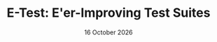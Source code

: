 ---
short_name: "ICSE"
title: "E-Test: E'er-Improving Test Suites"
authors: "<b>Ketai Qiu</b>, Luca Di Grazia, Leonardo Mariani, Mauro Pezzè"
long_name: "Proceedings of the IEEE/ACM 48th International Conference on Software Engineering"
doi: "NA"
pdf: "resources/pdf/Ketai-Qiu-ICSE2026-E-Test.pdf"
bibtex: "resources/bibtex/Ketai-Qiu-ICSE2026-E-Test.bib"
artifact: "https://github.com/ketaiq/E-Test-package"
year: "2026"
date: "16 October 2026"
---